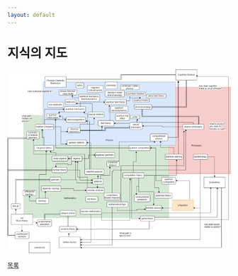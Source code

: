```yaml
---
layout: default
---
```

# 지식의 지도

![map](./map.png)

<div class="pagination">
  <a href="{{ '/List/Doodles/doodles.html' | relative_url }}" class="prev-button" data-turbo="true">목록</a>
</div>